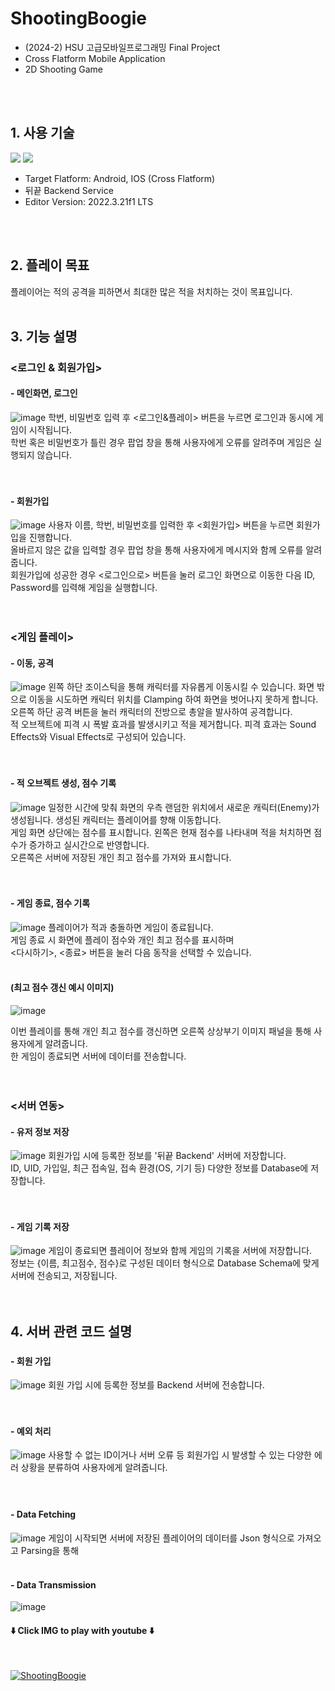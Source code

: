 # ShootingBoogie
- (2024-2) HSU 고급모바일프로그래밍 Final Project
- Cross Flatform Mobile Application
- 2D Shooting Game
<br>
<br>

## 1. 사용 기술
<img src="https://img.shields.io/badge/unity-%23000000.svg?style=for-the-badge&logo=unity&logoColor=white"/> <img src="https://img.shields.io/badge/c%23-%23239120.svg?style=for-the-badge&logo=c-sharp&logoColor=white"/>
<br>
- Target Flatform: Android, IOS (Cross Flatform)
- 뒤끝 Backend Service
- Editor Version: 2022.3.21f1 LTS
<br>
<br>

## 2. 플레이 목표
플레이어는 적의 공격을 피하면서 최대한 많은 적을 처치하는 것이 목표입니다.
<br>
<br>

## 3. 기능 설명
### <로그인 & 회원가입> 
#### - 메인화면, 로그인
![image](https://github.com/user-attachments/assets/8f6920b6-8c40-4bea-ac7a-fb796f84c62b)
학번, 비밀번호 입력 후 <로그인&플레이> 버튼을 누르면 로그인과 동시에 게임이 시작됩니다.<br>
학번 혹은 비밀번호가 틀린 경우 팝업 창을 통해 사용자에게 오류를 알려주며 게임은 실행되지 않습니다.<br>
<br>
<br>

#### - 회원가입
![image](https://github.com/user-attachments/assets/afe06226-478f-4273-9211-70651446738a)
사용자 이름, 학번, 비밀번호를 입력한 후 <회원가입> 버튼을 누르면 회원가입을 진행합니다.<br>
올바르지 않은 값을 입력할 경우 팝업 창을 통해 사용자에게 메시지와 함께 오류를 알려줍니다.<br>
회원가입에 성공한 경우 <로그인으로> 버튼을 눌러 로그인 화면으로 이동한 다음 ID, Password를 입력해 게임을 실행합니다.<br>
<br>
<br>

### <게임 플레이>
#### - 이동, 공격
![image](https://github.com/user-attachments/assets/949f6a16-0e45-4ada-8345-724786028d80)
왼쪽 하단 조이스틱을 통해 캐릭터를 자유롭게 이동시킬 수 있습니다. 화면 밖으로 이동을 시도하면 캐릭터 위치를 Clamping 하여 화면을 벗어나지 못하게 합니다.<br>
오른쪽 하단 공격 버튼을 눌러 캐릭터의 전방으로 총알을 발사하여 공격합니다.<br>
적 오브젝트에 피격 시 폭발 효과를 발생시키고 적을 제거합니다. 피격 효과는 Sound Effects와 Visual Effects로 구성되어 있습니다.<br>
<br>
<br>

#### - 적 오브젝트 생성, 점수 기록
![image](https://github.com/user-attachments/assets/6921a82c-1454-400c-ac1f-bdcc2682305c)
일정한 시간에 맞춰 화면의 우측 랜덤한 위치에서 새로운 캐릭터(Enemy)가 생성됩니다. 생성된 캐릭터는 플레이어를 향해 이동합니다.<br>
게임 화면 상단에는 점수를 표시합니다. 왼쪽은 현재 점수를 나타내며 적을 처치하면 점수가 증가하고 실시간으로 반영합니다.<br>
오른쪽은 서버에 저장된 개인 최고 점수를 가져와 표시합니다.<br>
<br>
<br>

#### - 게임 종료, 점수 기록
![image](https://github.com/user-attachments/assets/0bd48e64-408b-4f63-9b8e-861c0bab74da)
플레이어가 적과 충돌하면 게임이 종료됩니다.<br>
게임 종료 시 화면에 플레이 점수와 개인 최고 점수를 표시하며<br>
<다시하기>, <종료> 버튼을 눌러 다음 동작을 선택할 수 있습니다.<br>
<br>

#### (최고 점수 갱신 예시 이미지) <br>

![image](https://github.com/user-attachments/assets/5238fa8f-5e02-4884-9453-daaefff390d3)

이번 플레이를 통해 개인 최고 점수를 갱신하면 오른쪽 상상부기 이미지 패널을 통해 사용자에게 알려줍니다.<br>
한 게임이 종료되면 서버에 데이터를 전송합니다.<br>
<br>
<br>

### <서버 연동>
#### - 유저 정보 저장
![image](https://github.com/user-attachments/assets/bbd980ae-a29c-417f-b717-723046b7bfaa)
회원가입 시에 등록한 정보를 '뒤끝 Backend' 서버에 저장합니다.<br>
ID, UID, 가입일, 최근 접속일, 접속 환경(OS, 기기 등) 다양한 정보를 Database에 저장합니다.<br>
<br>
<br>

#### - 게임 기록 저장
![image](https://github.com/user-attachments/assets/e2032486-e4bc-4674-a546-7b0302e758f1)
게임이 종료되면 플레이어 정보와 함께 게임의 기록을 서버에 저장합니다.<br>
정보는 {이름, 최고점수, 점수}로 구성된 데이터 형식으로 Database Schema에 맞게 서버에 전송되고, 저장됩니다.<br>
<br>
<br>

## 4. 서버 관련 코드 설명
### <Auth>
#### - 회원 가입
![image](https://github.com/user-attachments/assets/5107ed44-9722-4062-95fd-b4d53085e699)
회원 가입 시에 등록한 정보를 Backend 서버에 전송합니다.<br>
<br>
<br>

#### - 예외 처리
![image](https://github.com/user-attachments/assets/ce4f326c-f4b8-4b24-ae1e-496f19be3344)
사용할 수 없는 ID이거나 서버 오류 등 회원가입 시 발생할 수 있는 다양한 에러 상황을 분류하여 사용자에게 알려줍니다.<br>
<br>
<br>

### <Data>
#### - Data Fetching
![image](https://github.com/user-attachments/assets/40c36187-3843-4819-9d68-a11cab8929c9)
게임이 시작되면 서버에 저장된 플레이어의 데이터를 Json 형식으로 가져오고 Parsing을 통해 
<br>
<br>

#### - Data Transmission
![image](https://github.com/user-attachments/assets/a7e3d33a-59ef-4390-b2c7-d726d623ba24)







#### ⬇️ Click IMG to play with youtube ⬇️
<br>

[![ShootingBoogie](http://img.youtube.com/vi/FwppFrsJ_so/0.jpg)](https://youtu.be/FwppFrsJ_so?t=0s)
